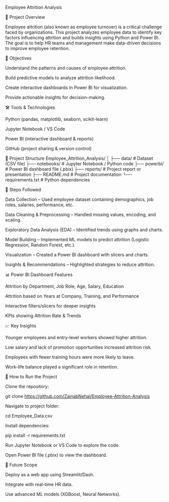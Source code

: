 Employee Attrition Analysis

📌 Project Overview

Employee attrition (also known as employee turnover) is a critical challenge faced by organizations. This project analyzes employee data to identify key factors influencing attrition and builds insights using Python and Power BI. The goal is to help HR teams and management make data-driven decisions to improve employee retention.

🎯 Objectives

Understand the patterns and causes of employee attrition.

Build predictive models to analyze attrition likelihood.

Create interactive dashboards in Power BI for visualization.

Provide actionable insights for decision-making.

🛠 Tools & Technologies

Python (pandas, matplotlib, seaborn, scikit-learn)

Jupyter Notebook / VS Code

Power BI (interactive dashboard & reports)

GitHub (project sharing & version control)

📂 Project Structure
Employee_Attrition_Analysis/
│
├── data/                    # Dataset (CSV file)
├── notebooks/               # Jupyter Notebook / Python code
├── powerbi/                 # Power BI dashboard file (.pbix)
├── reports/                 # Project report or presentation
├── README.md                # Project documentation
└── requirements.txt         # Python dependencies

🔑 Steps Followed

Data Collection – Used employee dataset containing demographics, job roles, salaries, performance, etc.

Data Cleaning & Preprocessing – Handled missing values, encoding, and scaling.

Exploratory Data Analysis (EDA) – Identified trends using graphs and charts.

Model Building – Implemented ML models to predict attrition (Logistic Regression, Random Forest, etc.).

Visualization – Created a Power BI dashboard with slicers and charts.

Insights & Recommendations – Highlighted strategies to reduce attrition.

📊 Power BI Dashboard Features

Attrition by Department, Job Role, Age, Salary, Education

Attrition based on Years at Company, Training, and Performance

Interactive filters/slicers for deeper insights

KPIs showing Attrition Rate & Trends

📈 Key Insights

Younger employees and entry-level workers showed higher attrition.

Low salary and lack of promotion opportunities increased attrition risk.

Employees with fewer training hours were more likely to leave.

Work-life balance played a significant role in retention.

🚀 How to Run the Project

Clone the repository:

git clone https://github.com/ZainabNehal/Employee-Attrition-Analysis


Navigate to project folder:

cd Employee_Data.csv


Install dependencies:

pip install -r requirements.txt


Run Jupyter Notebook or VS Code to explore the code.

Open Power BI file (.pbix) to view the dashboard.

📌 Future Scope

Deploy as a web app using Streamlit/Dash.

Integrate with real-time HR data.

Use advanced ML models (XGBoost, Neural Networks).
